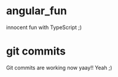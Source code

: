 # angular_fun
innocent fun with TypeScript ;)  
# git commits
Git commits are working now yaay!!
Yeah ;)